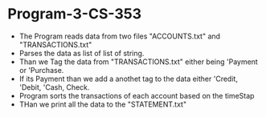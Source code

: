 # Program-3-CS-353
* The Program reads data from two files "ACCOUNTS.txt" and "TRANSACTIONS.txt"
* Parses the data as list of list of string.
* Than we Tag the data from "TRANSACTIONS.txt" either being 'Payment or 'Purchase.
* If its Payment than we add a anothet tag to the data either 'Credit, 'Debit, 'Cash, Check.
* Program sorts the transactions of each account based on the timeStap
* THan we print all the data to the "STATEMENT.txt"
